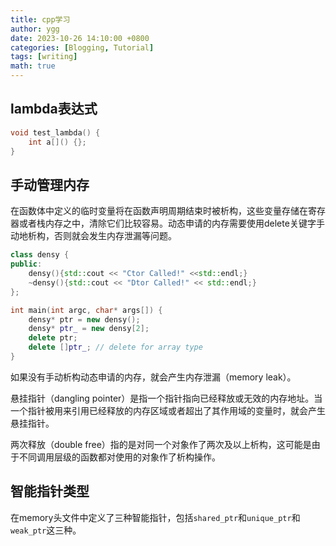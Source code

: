 ```yaml
---
title: cpp学习
author: ygg
date: 2023-10-26 14:10:00 +0800
categories: [Blogging, Tutorial]
tags: [writing]
math: true
---
```


## lambda表达式

```cpp
void test_lambda() {
    int a[]() {};
}
```

## 手动管理内存

在函数体中定义的临时变量将在函数声明周期结束时被析构，这些变量存储在寄存器或者栈内存之中，清除它们比较容易。动态申请的内存需要使用delete关键字手动地析构，否则就会发生内存泄漏等问题。

```cpp
class densy {
public:
    densy(){std::cout << "Ctor Called!" <<std::endl;}
    ~densy(){std::cout << "Dtor Called!" << std::endl;}
};

int main(int argc, char* args[]) {
    densy* ptr = new densy();
    densy* ptr_ = new densy[2];
    delete ptr;
    delete []ptr_; // delete for array type
}
```

如果没有手动析构动态申请的内存，就会产生内存泄漏（memory leak）。

悬挂指针（dangling pointer）是指一个指针指向已经释放或无效的内存地址。当一个指针被用来引用已经释放的内存区域或者超出了其作用域的变量时，就会产生悬挂指针。

两次释放（double free）指的是对同一个对象作了两次及以上析构，这可能是由于不同调用层级的函数都对使用的对象作了析构操作。

## 智能指针类型

在memory头文件中定义了三种智能指针，包括`shared_ptr`和`unique_ptr`和`weak_ptr`这三种。
